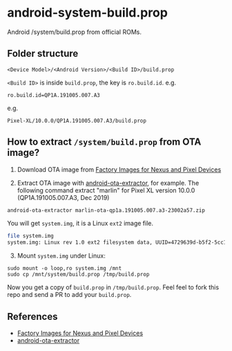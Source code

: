 # android-system-build.prop

Android /system/build.prop from official ROMs.

## Folder structure

```
<Device Model>/<Android Version>/<Build ID>/build.prop
```

`<Build ID>` is inside `build.prop`, the key is `ro.build.id`. e.g.

```
ro.build.id=QP1A.191005.007.A3
```

e.g.

```
Pixel-XL/10.0.0/QP1A.191005.007.A3/build.prop
```

## How to extract `/system/build.prop` from OTA image?

1. Download OTA image from [Factory Images for Nexus and Pixel Devices](https://developers.google.com/android/images)


2. Extract OTA image with [android-ota-extractor](https://github.com/tobyxdd/android-ota-payload-extractor), for example. The following command extract "marlin" for Pixel XL version 10.0.0 (QP1A.191005.007.A3, Dec 2019)

```sh
android-ota-extractor marlin-ota-qp1a.191005.007.a3-23002a57.zip
```

You will get `system.img`, it is a Linux  `ext2` image file.

```sh
file system.img
system.img: Linux rev 1.0 ext2 filesystem data, UUID=4729639d-b5f2-5cc1-a120-9ac5f788683c (extents) (large files) (huge files)
```

3. Mount `system.img` under Linux:

```
sudo mount -o loop,ro system.img /mnt
sudo cp /mnt/system/build.prop /tmp/build.prop
```

Now you get a copy of `build.prop` in `/tmp/build.prop`. Feel feel to fork this repo and send a PR to add your `build.prop`.

## References

- [Factory Images for Nexus and Pixel Devices](https://developers.google.com/android/images)
- [android-ota-extractor](https://github.com/tobyxdd/android-ota-payload-extractor)